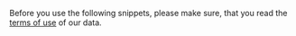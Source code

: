 Before you use the following snippets, please make sure, that you read the [terms of use](../about/licenses) of our data.


